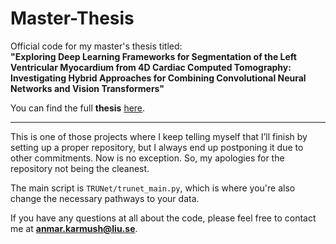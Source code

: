 # **Master-Thesis**  

Official code for my master's thesis titled:  
**"Exploring Deep Learning Frameworks for Segmentation of the Left Ventricular Myocardium from 4D Cardiac Computed Tomography: Investigating Hybrid Approaches for Combining Convolutional Neural Networks and Vision Transformers"** 

You can find the full **thesis** [here](https://liu.diva-portal.org/smash/record.jsf?pid=diva2%3A1905258&dswid=7912).

---

This is one of those projects where I keep telling myself that I’ll finish by setting up a proper repository, but I always end up postponing it due to other commitments. Now is no exception. So, my apologies for the repository not being the cleanest.

The main script is `TRUNet/trunet_main.py`, which is where you're also change the necessary pathways to your data. 


If you have any questions at all about the code, please feel free to contact me at **anmar.karmush@liu.se**.  
